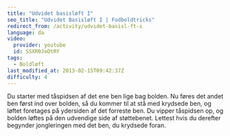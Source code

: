 ```yaml
---
title: "Udvidet basisløft I"
seo_title: "Udvidet Basisløft I | Fodboldtricks"
redirect_from: /activity/udvidet-basisl-ft-i
language: da
video:
  provider: youtube
  id: SSXR0JoOtRY
tags:
  - Boldløft
last_modified_at: 2013-02-15T09:42:37Z
difficulty: 4
---
```


Du starter med tåspidsen af det ene ben lige bag bolden. Nu føres det
andet ben først ind over bolden, så du kommer til at stå med krydsede ben,
og løftet foretages på ydersiden af det forreste ben. Du vipper tåspidsen
op, og bolden løftes på den udvendige side af støttebenet. Lettest hvis du
derefter begynder jongleringen med det ben, du krydsede foran.
